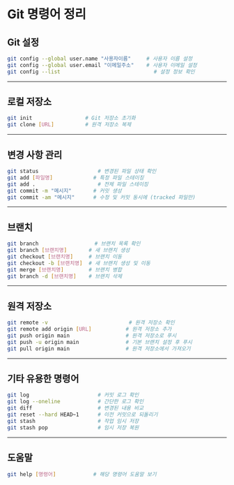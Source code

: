 # Git 명령어 정리

##  Git 설정

```bash
git config --global user.name "사용자이름"     # 사용자 이름 설정
git config --global user.email "이메일주소"    # 사용자 이메일 설정
git config --list                              # 설정 정보 확인
```

---

##  로컬 저장소

```bash
git init                 # Git 저장소 초기화
git clone [URL]          # 원격 저장소 복제
```

---

##  변경 사항 관리

```bash
git status                   # 변경된 파일 상태 확인
git add [파일명]             # 특정 파일 스테이징
git add .                    # 전체 파일 스테이징
git commit -m "메시지"       # 커밋 생성
git commit -am "메시지"      # 수정 및 커밋 동시에 (tracked 파일만)
```

---

##  브랜치

```bash
git branch                  # 브랜치 목록 확인
git branch [브랜치명]       # 새 브랜치 생성
git checkout [브랜치명]     # 브랜치 이동
git checkout -b [브랜치명]  # 새 브랜치 생성 및 이동
git merge [브랜치명]        # 브랜치 병합
git branch -d [브랜치명]    # 브랜치 삭제
```

---

##  원격 저장소

```bash
git remote -v                          # 원격 저장소 확인
git remote add origin [URL]           # 원격 저장소 추가
git push origin main                  # 원격 저장소로 푸시
git push -u origin main               # 기본 브랜치 설정 후 푸시
git pull origin main                  # 원격 저장소에서 가져오기
```

---

##  기타 유용한 명령어

```bash
git log                      # 커밋 로그 확인
git log --oneline            # 간단한 로그 확인
git diff                     # 변경된 내용 비교
git reset --hard HEAD~1      # 이전 커밋으로 되돌리기
git stash                    # 작업 임시 저장
git stash pop                # 임시 저장 복원
```

---

##  도움말

```bash
git help [명령어]            # 해당 명령어 도움말 보기
```

